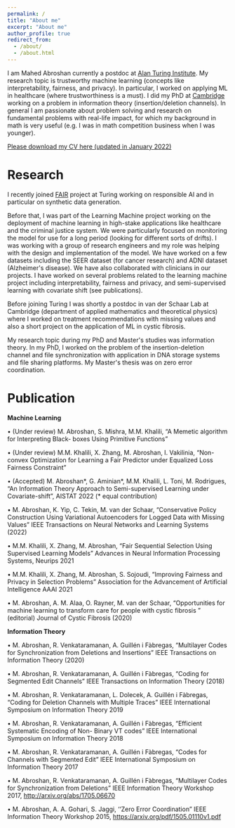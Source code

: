 ```yaml
---
permalink: /
title: "About me"
excerpt: "About me"
author_profile: true
redirect_from: 
  - /about/
  - /about.html
---
```


I am Mahed Abroshan currently a postdoc at [Alan Turing Institute](https://www.turing.ac.uk/). My research topic is trustworthy machine learning (concepts like interpretability, fairness, and privacy). In particular, I worked on applying ML in healthcare (where trustworthiness is a must). I did my PhD at [Cambridge](http://www.eng.cam.ac.uk/research/academic-divisions/information-engineering/research-groups/signal-processing-and) working on a problem in information theory (insertion/deletion channels). In general I am passionate about problem solving and research on fundamental problems with real-life impact, for which my background in math is very useful (e.g. I was in math competition business when I was younger).

[Please download my CV here (updated in January 2022)](http://mahedab.github.io/files/CV.pdf)

Research
======
I recently joined [FAIR](https://www.turing.ac.uk/research/research-projects/project-fair-framework-responsible-adoption-artificial-intelligence) project at Turing working on responsible AI and in particular on synthetic data generation. 

Before that, I was part of the Learning Machine project working on the deployment of machine learning in high-stake applications like healthcare and the criminal justice system. We were particularly focused on monitoring the model for use for a long period (looking for different sorts of drifts). I was working with a group of research engineers and my role was helping with the design and implementation of the model. We have worked on a few datasets including the SEER dataset (for cancer research) and ADNI dataset (Alzheimer's disease). We have also collaborated with clinicians in our projects. I have worked on several problems related to the learning machine project including interpretability, fairness and privacy, and semi-supervised learning with covariate shift (see publications). 

Before joining Turing I was shortly a postdoc in van der Schaar Lab at Cambridge (department of applied mathematics and theoretical physics) where I worked on treatment recommendations with missing values and also a short project on the application of ML in cystic fibrosis.

My research topic during my PhD and Master's studies was information theory. In my PhD, I worked on the problem of the insertion-deletion channel and file synchronization with application in DNA storage systems and file sharing platforms. My Master's thesis was on zero error coordination.

Publication
======
**Machine Learning**

• (Under review) M. Abroshan, S. Mishra, M.M. Khalili, “A Memetic algorithm for Interpreting Black- boxes Using Primitive Functions”

• (Under review) M.M. Khalili, X. Zhang, M. Abroshan, I. Vakilinia, “Non-convex Optimization for Learning a Fair Predictor under Equalized Loss Fairness Constraint”

• (Accepted) M. Abroshan\*, G. Aminian\*, M.M. Khalili, L. Toni, M. Rodrigues, “An Information Theory Approach to Semi-supervised Learning under Covariate-shift”, AISTAT 2022
(\* equal contribution)

• M. Abroshan, K. Yip, C. Tekin, M. van der Schaar, “Conservative Policy Construction Using Variational Autoencoders for Logged Data with Missing Values” IEEE Transactions on Neural Networks and Learning Systems (2022)

• M.M. Khalili, X. Zhang, M. Abroshan, “Fair Sequential Selection Using Supervised Learning Models” Advances in Neural Information Processing Systems, Neurips 2021

• M.M. Khalili, X. Zhang, M. Abroshan, S. Sojoudi, “Improving Fairness and Privacy in Selection Problems” Association for the Advancement of Artificial Intelligence AAAI 2021

• M. Abroshan, A. M. Alaa, O. Rayner, M. van der Schaar, “Opportunities for machine learning to transform care for people with cystic fibrosis ” (editorial) Journal of Cystic Fibrosis (2020)

**Information Theory**

• M. Abroshan, R. Venkataramanan, A. Guillén i Fàbregas, “Multilayer Codes for Synchronization from Deletions and Insertions” IEEE Transactions on Information Theory (2020)

• M. Abroshan, R. Venkataramanan, A. Guillén i Fàbregas, “Coding for Segmented Edit Channels” IEEE Transactions on Information Theory (2018)

• M. Abroshan, R. Venkataramanan, L. Dolecek, A. Guillén i Fàbregas, “Coding for Deletion Channels with Multiple Traces” IEEE International Symposium on Information Theory 2019

• M. Abroshan, R. Venkataramanan, A. Guillén i Fàbregas, “Efficient Systematic Encoding of Non- Binary VT codes” IEEE International Symposium on Information Theory 2018

• M. Abroshan, R. Venkataramanan, A. Guillén i Fàbregas, “Codes for Channels with Segmented Edit” IEEE International Symposium on Information Theory 2017

• M. Abroshan, R. Venkataramanan, A. Guillén i Fàbregas, “Multilayer Codes for Synchronization from Deletions” IEEE Information Theory Workshop 2017, http://arxiv.org/abs/1705.06670

• M. Abroshan, A. A. Gohari, S. Jaggi, ‘‘Zero Error Coordination” IEEE Information Theory Workshop 2015, https://arxiv.org/pdf/1505.01110v1.pdf
